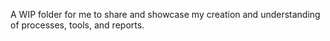 A WIP folder for me to share and showcase my creation and understanding of processes, tools, and reports.
